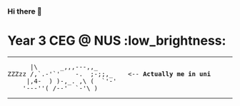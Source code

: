 ### Hi there 👋

<!--
**ngnigel99/ngnigel99** is a ✨ _special_ ✨ repository because its `README.md` (this file) appears on your GitHub profile.

Here are some ideas to get you started:

- 🔭 I’m currently working on ...
- 🌱 I’m currently learning ...
- 👯 I’m looking to collaborate on ...
- 🤔 I’m looking for help with ...
- 💬 Ask me about ...
- 📫 How to reach me: ...
- 😄 Pronouns: ...
- ⚡ Fun fact: ...
-->
<h1>
  Year 3 CEG @ NUS :low_brightness:
</h1>
<hr>
<pre alt="me sleeping" src="https://www.asciiart.eu/animals/cats">
      |\      _,,,---,,_
ZZZzz /,`.-'`'    -.  ;-;;,_    <-- <strong>Actually me in uni</strong>
     |,4-  ) )-,_. ,\ (  `'-'
    '---''(_/--'  `-'\_)   
</pre>
<hr>
